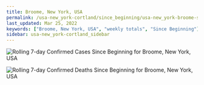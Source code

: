 ```yaml
---
title: Broome, New York, USA
permalink: /usa-new_york-cortland/since_beginning/usa-new_york-broome-since_beginning.html
last_updated: Mar 25, 2022
keywords: ["Broome, New York, USA", "weekly totals", "Since Beginning"]
sidebar: usa-new_york-cortland_sidebar
---
```


![Rolling 7-day Confirmed Cases Since Beginning for Broome, New York, USA](/covid_tracker/images/graphs/usa-new_york-broome-rolling_7_days_confirmed-since_beginning_graph.png)

![Rolling 7-day Confirmed Deaths Since Beginning for Broome, New York, USA](/covid_tracker/images/graphs/usa-new_york-broome-rolling_7_days_deaths-since_beginning_graph.png)
